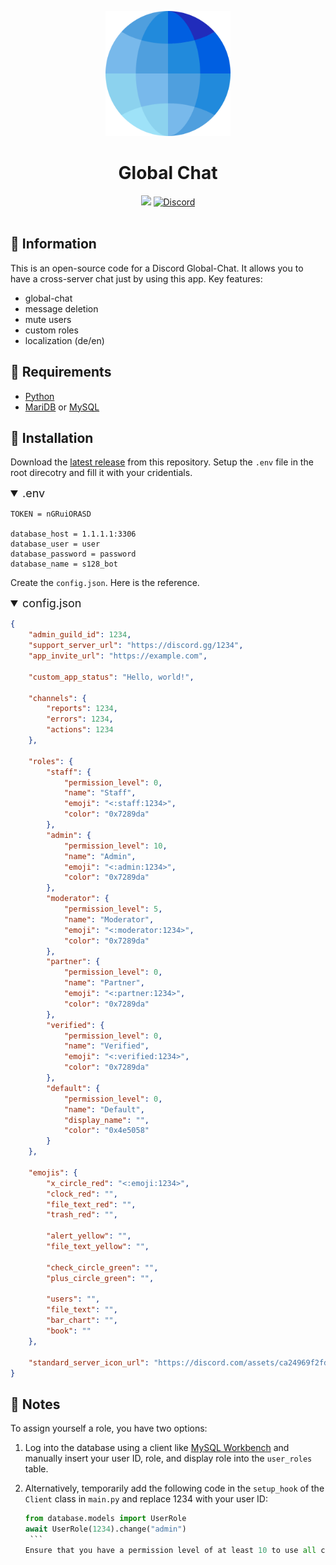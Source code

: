 <p align="center"><img src="https://raw.githubusercontent.com/Blackstonecoden/global-chat/refs/heads/main/images/logo.png" alt="Global Chat Logo" width="200"></p>
<h1 align="center">Global Chat<br></h1>
<div align="center">
<a href="https://github.com/Blackstonecoden/global-chat"><img src="https://img.shields.io/github/stars/blackstonecoden/global-chat"></a>
<a href="https://discord.gg/FVQxgBysA7"><img src="https://img.shields.io/discord/1201557790758551574?color=5865f2&label=Discord&style=flat" alt="Discord"></a>
<br><br>
</div>

## 📌 Information

This is an open-source code for a Discord Global-Chat. It allows you to have a cross-server chat just by using this app.
Key features:

-   global-chat
-   message deletion
-   mute users
-   custom roles
-   localization (de/en)

## 🔌 Requirements

-   [Python](https://www.python.org/)
-   [MariDB](https://mariadb.org/) or [MySQL](https://www.mysql.com/)

## 🔧 Installation

Download the [latest release](https://github.com/Blackstonecoden/global-chat/releases/latest) from this repository. Setup the `.env` file in the root direcotry and fill it with your cridentials.

<details open>
  <summary style="font-size: 18px; cursor: pointer;">
    .env
  </summary>

```env
TOKEN = nGRuiORASD

database_host = 1.1.1.1:3306
database_user = user
database_password = password
database_name = s128_bot
```

</details>

Create the `config.json`. Here is the reference.

<details open>
  <summary style="font-size: 18px; cursor: pointer;">
    config.json
  </summary>

```json
{
    "admin_guild_id": 1234,
    "support_server_url": "https://discord.gg/1234",
    "app_invite_url": "https://example.com",

    "custom_app_status": "Hello, world!",

    "channels": {
        "reports": 1234,
        "errors": 1234,
        "actions": 1234
    },

    "roles": {
        "staff": {
            "permission_level": 0,
            "name": "Staff",
            "emoji": "<:staff:1234>",
            "color": "0x7289da"
        },
        "admin": {
            "permission_level": 10,
            "name": "Admin",
            "emoji": "<:admin:1234>",
            "color": "0x7289da"
        },
        "moderator": {
            "permission_level": 5,
            "name": "Moderator",
            "emoji": "<:moderator:1234>",
            "color": "0x7289da"
        },
        "partner": {
            "permission_level": 0,
            "name": "Partner",
            "emoji": "<:partner:1234>",
            "color": "0x7289da"
        },
        "verified": {
            "permission_level": 0,
            "name": "Verified",
            "emoji": "<:verified:1234>",
            "color": "0x7289da"
        },
        "default": {
            "permission_level": 0,
            "name": "Default",
            "display_name": "",
            "color": "0x4e5058"
        }
    },

    "emojis": {
        "x_circle_red": "<:emoji:1234>",
        "clock_red": "",
        "file_text_red": "",
        "trash_red": "",

        "alert_yellow": "",
        "file_text_yellow": "",

        "check_circle_green": "",
        "plus_circle_green": "",

        "users": "",
        "file_text": "",
        "bar_chart": "",
        "book": ""
    },

    "standard_server_icon_url": "https://discord.com/assets/ca24969f2fd7a9fb03d5.png"
}
```

</details>

## 📄 Notes

To assign yourself a role, you have two options:

1. Log into the database using a client like [MySQL Workbench](https://www.mysql.com/products/workbench/) and manually insert your user ID, role, and display role into the `user_roles` table.

2. Alternatively, temporarily add the following code in the `setup_hook` of the `Client` class in `main.py` and replace 1234 with your user ID:
    ````py
    from database.models import UserRole
    await UserRole(1234).change("admin")
     ```
    Ensure that you have a permission level of at least 10 to use all commands.
    ````
